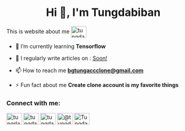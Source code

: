 <script src="https://kit.fontawesome.com/424c432718.js" crossorigin="anonymous"></script>

<h1 align="center">Hi 👋, I'm Tungdabiban</h1>
<h0 align="center">This is website about me</h0>
<a href="#" target="blank"><img align="center" src="image/webicon.ong" alt="tungdabiban2408" height="30" width="40" /></a>


- 🌱 I’m currently learning **Tensorflow**

- 📝 I regularly write articles on : [Soon!](Soon!)

- 📫 How to reach me **bgtungaccclone@gmail.com**

- ⚡ Fun fact about me **Create clone account is my favorite things**

<h3 align="left">Connect with me:</h3>
<p align="left">
<a href="https://dev.to/tungdabiban2408" target="blank"><img align="center" src="https://raw.githubusercontent.com/rahuldkjain/github-profile-readme-generator/master/src/images/icons/Social/devto.svg" alt="tungdabiban2408" height="30" width="40" /></a>
<a href="https://codesandbox.com/tungdabiban2408" target="blank"><img align="center" src="https://raw.githubusercontent.com/rahuldkjain/github-profile-readme-generator/master/src/images/icons/Social/codesandbox.svg" alt="tungdabiban2408" height="30" width="40" /></a>
<a href="https://fb.com/tungdabiban248" target="blank"><img align="center" src="https://raw.githubusercontent.com/rahuldkjain/github-profile-readme-generator/master/src/images/icons/Social/facebook.svg" alt="tungdabiban248" height="30" width="40" /></a>
<a href="https://hashnode.com/@tungdabiban2408" target="blank"><img align="center" src="https://raw.githubusercontent.com/rahuldkjain/github-profile-readme-generator/master/src/images/icons/Social/hashnode.svg" alt="@tungdabiban2408" height="30" width="40" /></a>
<a href="https://discord.gg/Tungdabiban#9569" target="blank"><img align="center" src="https://raw.githubusercontent.com/rahuldkjain/github-profile-readme-generator/master/src/images/icons/Social/discord.svg" alt="Tungdabiban#9569" height="30" width="40" /></a>
</p>
